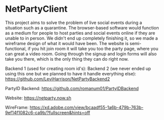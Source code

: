 # NetPartyClient

This project aims to solve the problem of live social events during a situation such as a quarantine. The browser-based software would function as a medium for people to host parties and social events online if they are unable to in person. We didn't end up completely finishing it, so we made a wireframe design of what it would have been. The website is semi-functional, if you hit join room it will take you too the party page, where you can great a video room. Going through the signup and login forms will also take you there, which is the only thing they can do right now.

Backend 1 (used for creating room id's): 
Backend 2 (we never ended up using this one but we planned to have it handle everything else): https://github.com/LeviHarrison/NetPartyBackend2

PartyID Backend: https://github.com/romanum01/PartyIDBackend

Website: https://netparty.now.sh

WireFrame: https://xd.adobe.com/view/bcaadf55-1a6b-479b-763b-9ef14f1082c6-ca9b/?fullscreen&hints=off